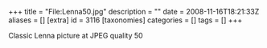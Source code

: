 +++
title = "File:Lenna50.jpg"
description = ""
date = 2008-11-16T18:21:33Z
aliases = []
[extra]
id = 3116
[taxonomies]
categories = []
tags = []
+++

Classic Lenna picture at JPEG quality 50
